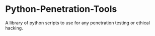 # Python-Penetration-Tools
A library of python scripts to use for any penetration testing or ethical hacking.
